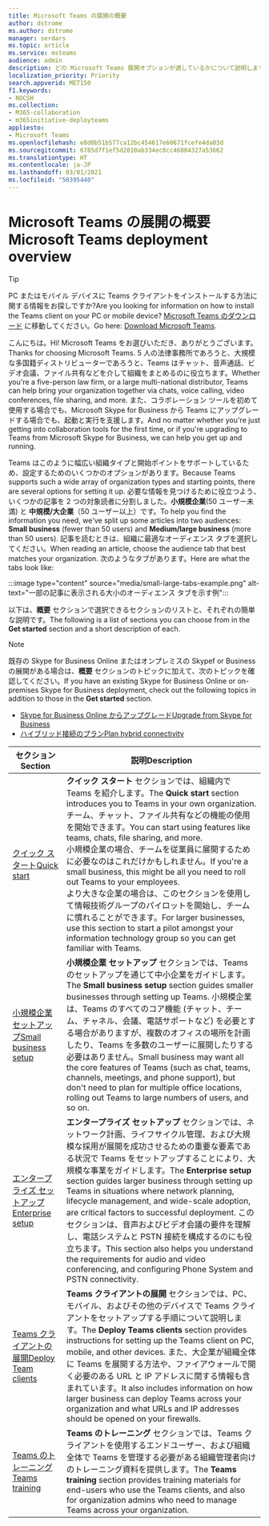 ```yaml
---
title: Microsoft Teams の展開の概要
author: dstrome
ms.author: dstrome
manager: serdars
ms.topic: article
ms.service: msteams
audience: admin
description: どの Microsoft Teams 展開オプションが適しているかについて説明します。
localization_priority: Priority
search.appverid: MET150
f1.keywords:
- NOCSH
ms.collection:
- M365-collaboration
- m365initiative-deployteams
appliesto:
- Microsoft Teams
ms.openlocfilehash: e8d0b51b577ca12bc454617e60671fcefe4da03d
ms.sourcegitcommit: 6785d7f1ef5d2010ab334ec8cc46884327a53662
ms.translationtype: HT
ms.contentlocale: ja-JP
ms.lasthandoff: 03/01/2021
ms.locfileid: "50395440"
---
```

# <a name="microsoft-teams-deployment-overview"></a><span data-ttu-id="ace2f-103">Microsoft Teams の展開の概要</span><span class="sxs-lookup"><span data-stu-id="ace2f-103">Microsoft Teams deployment overview</span></span>

> [!TIP]
> <span data-ttu-id="ace2f-104">PC またはモバイル デバイスに Teams クライアントをインストールする方法に関する情報をお探しですか?</span><span class="sxs-lookup"><span data-stu-id="ace2f-104">Are you looking for information on how to install the Teams client on your PC or mobile device?</span></span> <span data-ttu-id="ace2f-105">[Microsoft Teams のダウンロード](https://www.microsoft.com/microsoft-teams/download-app) に移動してください。</span><span class="sxs-lookup"><span data-stu-id="ace2f-105">Go here: [Download Microsoft Teams](https://www.microsoft.com/microsoft-teams/download-app).</span></span>

<span data-ttu-id="ace2f-106">こんにちは。</span><span class="sxs-lookup"><span data-stu-id="ace2f-106">Hi!</span></span> <span data-ttu-id="ace2f-107">Microsoft Teams をお選びいただき、ありがとうございます。</span><span class="sxs-lookup"><span data-stu-id="ace2f-107">Thanks for choosing Microsoft Teams.</span></span> <span data-ttu-id="ace2f-108">5 人の法律事務所であろうと、大規模な多国籍ディストリビューターであろうと、Teams はチャット、音声通話、ビデオ会議、ファイル共有などを介して組織をまとめるのに役立ちます。</span><span class="sxs-lookup"><span data-stu-id="ace2f-108">Whether you're a five-person law firm, or a large multi-national distributor, Teams can help bring your organization together via chats, voice calling, video conferences, file sharing, and more.</span></span> <span data-ttu-id="ace2f-109">また、コラボレーション ツールを初めて使用する場合でも、Microsoft Skype for Business から Teams にアップグレードする場合でも、起動と実行を支援します。</span><span class="sxs-lookup"><span data-stu-id="ace2f-109">And no matter whether you're just getting into collaboration tools for the first time, or if you're upgrading to Teams from Microsoft Skype for Business, we can help you get up and running.</span></span>

<span data-ttu-id="ace2f-110">Teams はこのように幅広い組織タイプと開始ポイントをサポートしているため、設定するためのいくつかのオプションがあります。</span><span class="sxs-lookup"><span data-stu-id="ace2f-110">Because Teams supports such a wide array of organization types and starting points, there are several options for setting it up.</span></span> <span data-ttu-id="ace2f-111">必要な情報を見つけるために役立つよう、いくつかの記事を 2 つの対象読者に分割しました。**小規模企業**(50 ユーザー未満) と **中規模/大企業**（50 ユーザー以上）です。</span><span class="sxs-lookup"><span data-stu-id="ace2f-111">To help you find the information you need, we've split up some articles into two audiences: **Small business** (fewer than 50 users) and **Medium/large business** (more than 50 users).</span></span> <span data-ttu-id="ace2f-112">記事を読むときは、組織に最適なオーディエンス タブを選択してください。</span><span class="sxs-lookup"><span data-stu-id="ace2f-112">When reading an article, choose the audience tab that best matches your organization.</span></span> <span data-ttu-id="ace2f-113">次のようなタブがあります。</span><span class="sxs-lookup"><span data-stu-id="ace2f-113">Here are what the tabs look like:</span></span>

:::image type="content" source="media/small-large-tabs-example.png" alt-text="一部の記事に表示される大小のオーディエンス タブを示す例":::

<span data-ttu-id="ace2f-115">以下は、**概要** セクションで選択できるセクションのリストと、それぞれの簡単な説明です。</span><span class="sxs-lookup"><span data-stu-id="ace2f-115">The following is a list of sections you can choose from in the **Get started** section and a short description of each.</span></span>

> [!NOTE]
> <span data-ttu-id="ace2f-116">既存の Skype for Business Online またはオンプレミスの Skypef or Business の展開がある場合は、**概要** セクションのトピックに加えて、次のトピックを確認してください。</span><span class="sxs-lookup"><span data-stu-id="ace2f-116">If you have an existing Skype for Business Online or on-premises Skype for Business deployment, check out the following topics in addition to those in the **Get started** section.</span></span>
>
> - [<span data-ttu-id="ace2f-117">Skype for Business Online からアップグレード</span><span class="sxs-lookup"><span data-stu-id="ace2f-117">Upgrade from Skype for Business</span></span>](upgrade-start-here.md)
> - [<span data-ttu-id="ace2f-118">ハイブリッド接続のプラン</span><span class="sxs-lookup"><span data-stu-id="ace2f-118">Plan hybrid connectivity</span></span>](../Skype/SfbHybrid/hybrid/plan-hybrid-connectivity.md)

|<span data-ttu-id="ace2f-119">セクション</span><span class="sxs-lookup"><span data-stu-id="ace2f-119">Section</span></span>  |<span data-ttu-id="ace2f-120">説明</span><span class="sxs-lookup"><span data-stu-id="ace2f-120">Description</span></span>  |
|---------|---------|
|[<span data-ttu-id="ace2f-121">クイック スタート</span><span class="sxs-lookup"><span data-stu-id="ace2f-121">Quick start</span></span>](get-started-with-teams-quick-start.md)     | <span data-ttu-id="ace2f-122">**クイック スタート** セクションでは、組織内で Teams を紹介します。</span><span class="sxs-lookup"><span data-stu-id="ace2f-122">The **Quick start** section introduces you to Teams in your own organization.</span></span> <span data-ttu-id="ace2f-123">チーム、チャット、ファイル共有などの機能の使用を開始できます。</span><span class="sxs-lookup"><span data-stu-id="ace2f-123">You can start using features like teams, chats, file sharing, and more.</span></span> <br><span data-ttu-id="ace2f-124">小規模企業の場合、チームを従業員に展開するために必要なのはこれだけかもしれません。</span><span class="sxs-lookup"><span data-stu-id="ace2f-124">If you're a small business, this might be all you need to roll out Teams to your employees.</span></span> <br><span data-ttu-id="ace2f-125">より大きな企業の場合は、このセクションを使用して情報技術グループのパイロットを開始し、チームに慣れることができます。</span><span class="sxs-lookup"><span data-stu-id="ace2f-125">For larger businesses, use this section to start a pilot amongst your information technology group so you can get familiar with Teams.</span></span>        |
|[<span data-ttu-id="ace2f-126">小規模企業 セットアップ</span><span class="sxs-lookup"><span data-stu-id="ace2f-126">Small business setup</span></span>](deploy-small-business.md)| <span data-ttu-id="ace2f-127">**小規模企業 セットアップ** セクションでは、Teams のセットアップを通じて中小企業をガイドします。</span><span class="sxs-lookup"><span data-stu-id="ace2f-127">The **Small business setup** section guides smaller businesses through setting up Teams.</span></span> <span data-ttu-id="ace2f-128">小規模企業は、Teams のすべてのコア機能 (チャット、チーム、チャネル、会議、電話サポートなど) を必要とする場合がありますが、複数のオフィスの場所を計画したり、Teams を多数のユーザーに展開したりする必要はありません。</span><span class="sxs-lookup"><span data-stu-id="ace2f-128">Small business may want all the core features of Teams (such as chat, teams, channels, meetings, and phone support), but don't need to plan for multiple office locations, rolling out Teams to large numbers of users, and so on.</span></span>
|[<span data-ttu-id="ace2f-129">エンタープライズ セットアップ</span><span class="sxs-lookup"><span data-stu-id="ace2f-129">Enterprise setup</span></span>](deploy-enterprise-overview.md)     | <span data-ttu-id="ace2f-130">**エンタープライズ セットアップ** セクションでは、ネットワーク計画、ライフサイクル管理、および大規模な採用が展開を成功させるための重要な要素である状況で Teams をセットアップすることにより、大規模な事業をガイドします。</span><span class="sxs-lookup"><span data-stu-id="ace2f-130">The **Enterprise setup** section guides larger business through setting up Teams in situations where network planning, lifecycle management, and wide-scale adoption, are critical factors to successful deployment.</span></span> <span data-ttu-id="ace2f-131">このセクションは、音声およびビデオ会議の要件を理解し、電話システムと PSTN 接続を構成するのにも役立ちます。</span><span class="sxs-lookup"><span data-stu-id="ace2f-131">This section also helps you understand the requirements for audio and video conferencing, and configuring Phone System and PSTN connectivity.</span></span>         |
|[<span data-ttu-id="ace2f-132">Teams クライアントの展開</span><span class="sxs-lookup"><span data-stu-id="ace2f-132">Deploy Team clients</span></span>](get-clients.md)     | <span data-ttu-id="ace2f-133">**Teams クライアントの展開** セクションでは、PC、モバイル、およびその他のデバイスで Teams クライアントをセットアップする手順について説明します。</span><span class="sxs-lookup"><span data-stu-id="ace2f-133">The **Deploy Teams clients** section provides instructions for setting up the Teams client on PC, mobile, and other devices.</span></span> <span data-ttu-id="ace2f-134">また、大企業が組織全体に Teams を展開する方法や、ファイアウォールで開く必要のある URL と IP アドレスに関する情報も含まれています。</span><span class="sxs-lookup"><span data-stu-id="ace2f-134">It also includes information on how larger business can deploy Teams across your organization and what URLs and IP addresses should be opened on your firewalls.</span></span>       |
|[<span data-ttu-id="ace2f-135">Teams のトレーニング</span><span class="sxs-lookup"><span data-stu-id="ace2f-135">Teams training</span></span>](training-microsoft-teams-landing-page.md)     | <span data-ttu-id="ace2f-136">**Teams のトレーニング** セクションでは、Teams クライアントを使用するエンドユーザー、および組織全体で Teams を管理する必要がある組織管理者向けのトレーニング資料を提供します。</span><span class="sxs-lookup"><span data-stu-id="ace2f-136">The **Teams training** section provides training materials for end-users who use the Teams clients, and also for organization admins who need to manage Teams across your organization.</span></span>        |
